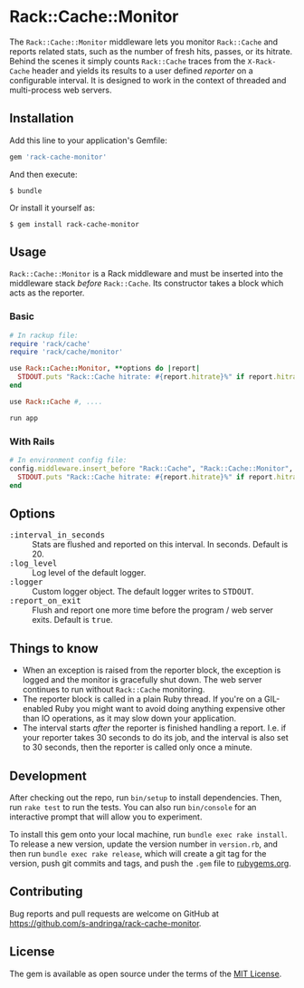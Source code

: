 # Rack::Cache::Monitor

The `Rack::Cache::Monitor` middleware lets you monitor `Rack::Cache` and reports related stats, such as the number of fresh hits, passes, or its hitrate. 
Behind the scenes it simply counts `Rack::Cache` traces from the `X-Rack-Cache` header and yields its results to a user defined _reporter_ on a configurable interval.
It is designed to work in the context of threaded and multi-process web servers.

## Installation

Add this line to your application's Gemfile:

```ruby
gem 'rack-cache-monitor'
```

And then execute:

    $ bundle

Or install it yourself as:

    $ gem install rack-cache-monitor

## Usage

`Rack::Cache::Monitor` is a Rack middleware and must be inserted into the middleware stack _before_ `Rack::Cache`. Its constructor takes a block which acts as the reporter.

### Basic

```ruby
# In rackup file:
require 'rack/cache'
require 'rack/cache/monitor'

use Rack::Cache::Monitor, **options do |report|
  STDOUT.puts "Rack::Cache hitrate: #{report.hitrate}%" if report.hitrate
end

use Rack::Cache #, ....

run app
```

### With Rails

```ruby
# In environment config file:
config.middleware.insert_before "Rack::Cache", "Rack::Cache::Monitor", **options do |report|
  STDOUT.puts "Rack::Cache hitrate: #{report.hitrate}%" if report.hitrate
end
```

## Options

<dl>
    <dt><tt>:interval_in_seconds</tt></dt>
    <dd>Stats are flushed and reported on this interval. In seconds. Default is 20.</dd>
    <dt><tt>:log_level</tt></dt>
    <dd>Log level of the default logger.</dd>
    <dt><tt>:logger</tt></dt>
    <dd>Custom logger object. The default logger writes to <tt>STDOUT</tt>.</dd>
    <dt><tt>:report_on_exit</tt></dt>
    <dd>Flush and report one more time before the program / web server exits. Default is <tt>true</tt>.</dd>
</dl>

## Things to know

- When an exception is raised from the reporter block, the exception is logged and the monitor is gracefully shut down. The web server continues to run without `Rack::Cache` monitoring.
- The reporter block is called in a plain Ruby thread. If you're on a GIL-enabled Ruby you might want to avoid doing anything expensive other than IO operations, as it may slow down your application.
- The interval starts _after_ the reporter is finished handling a report. I.e. if your reporter takes 30 seconds to do its job, and the interval is also set to 30 seconds, then the reporter is called only once a minute.

## Development

After checking out the repo, run `bin/setup` to install dependencies. Then, run `rake test` to run the tests. You can also run `bin/console` for an interactive prompt that will allow you to experiment.

To install this gem onto your local machine, run `bundle exec rake install`. To release a new version, update the version number in `version.rb`, and then run `bundle exec rake release`, which will create a git tag for the version, push git commits and tags, and push the `.gem` file to [rubygems.org](https://rubygems.org).

## Contributing

Bug reports and pull requests are welcome on GitHub at https://github.com/s-andringa/rack-cache-monitor.


## License

The gem is available as open source under the terms of the [MIT License](http://opensource.org/licenses/MIT).

